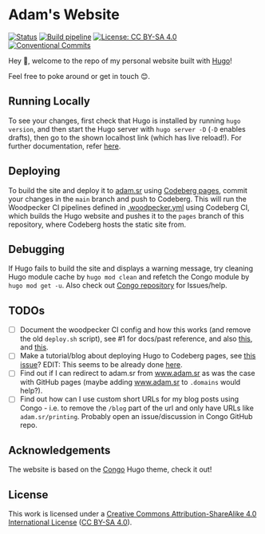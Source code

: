 # Adam's Website

[![Status](https://img.shields.io/uptimerobot/status/m794909251-ab664c7426a0c9d159974cbd?label=Status)](https://stats.uptimerobot.com/mz8VrF1pRX/794909251) [![Build pipeline](https://ci.codeberg.org/api/badges/7891/status.svg)](https://ci.codeberg.org/repos/7891) [![License: CC BY-SA 4.0](https://img.shields.io/badge/License-CC_BY--SA_4.0-lightgrey.svg)](https://creativecommons.org/licenses/by-sa/4.0/) [![Conventional Commits](https://img.shields.io/badge/Conventional%20Commits-1.0.0-%23FE5196?logo=conventionalcommits&logoColor=white)](https://conventionalcommits.org)

Hey 👋, welcome to the repo of my personal website built with [Hugo](https://gohugo.io)!

Feel free to poke around or get in touch 😊.

## Running Locally

To see your changes, first check that Hugo is installed by running `hugo version`, and then start the Hugo server with `hugo server -D` (`-D` enables drafts), then go to the shown localhost link (which has live reload!). For further documentation, refer [here](https://gohugo.io/getting-started/quick-start).

## Deploying

To build the site and deploy it to [adam.sr](https://adam.sr) using [Codeberg pages](https://codeberg.page), commit your changes in the `main` branch and push to Codeberg. This will run the Woodpecker CI pipelines defined in [.woodpecker.yml](./.woodpecker.yml) using Codeberg CI, which builds the Hugo website and pushes it to the `pages` branch of this repository, where Codeberg hosts the static site from.

## Debugging

If Hugo fails to build the site and displays a warning message, try cleaning Hugo module cache by `hugo mod clean` and refetch the Congo module by `hugo mod get -u`. Also check out [Congo repository](https://github.com/jpanther/congo) for Issues/help.

## TODOs

- [ ] Document the woodpecker CI config and how this works (and remove the old `deploy.sh` script), see #1 for docs/past reference, and also [this](https://codeberg.org/Codeberg-CI/examples/src/branch/main/Hugo/hugo.yml), and [this](https://dminca.codeberg.page/posts/moved-to-codeberg-pages/).
- [ ] Make a tutorial/blog about deploying Hugo to Codeberg pages, see [this issue](https://codeberg.org/Codeberg/Documentation/issues/27)? EDIT: This seems to be already done [here](https://codeberg.org/Codeberg-CI/examples).
- [ ] Find out if I can redirect to adam.sr from www.adam.sr as was the case with GitHub pages (maybe adding www.adam.sr to `.domains` would help?).
- [ ] Find out how can I use custom short URLs for my blog posts using Congo - i.e. to remove the `/blog` part of the url and only have URLs like `adam.sr/printing`. Probably open an issue/discussion in Congo GitHub repo.

## Acknowledgements

The website is based on the [Congo](https://git.io/hugo-congo) Hugo theme, check it out!

## License

This work is licensed under a [Creative Commons Attribution-ShareAlike 4.0 International License](https://creativecommons.org/licenses/by-sa/4.0/) ([CC BY-SA 4.0](https://creativecommons.org/licenses/by-sa/4.0/)).
